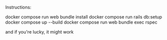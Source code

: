 Instructions:

docker compose run web bundle install
docker compose run rails db:setup
docker compose up --build
docker compose run web bundle exec rspec

and if you're lucky, it might work 
